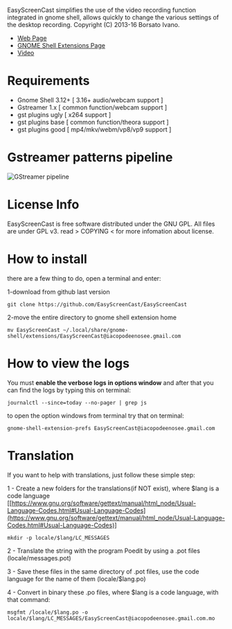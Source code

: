 EasyScreenCast simplifies the use of the video recording function integrated in gnome shell, allows quickly to change the various settings of the desktop recording. Copyright (C) 2013-16 Borsato Ivano.
- [Web Page](http://iacopodeenosee.wordpress.com/)
- [GNOME Shell Extensions Page](https://extensions.gnome.org/extension/690/easyscreencast/)
- [Video](https://youtu.be/81E9AruraKU)

# Requirements
- Gnome Shell 3.12+ [ 3.16+ audio/webcam support ]
- Gstreamer 1.x [ common function/webcam support ]
- gst plugins ugly [ x264 support ]
- gst plugins base [ common function/theora support ]
- gst plugins good [ mp4/mkv/webm/vp8/vp9 support ]

# Gstreamer patterns pipeline
![GStreamer  pipeline](https://iacopodeenosee.files.wordpress.com/2016/03/gstreamer_pipeline_diagram.jpeg "GSP pipeline")

# License Info
EasyScreenCast is free software distributed under the GNU GPL. All files are under GPL v3. read > COPYING < for more infomation about license.

# How to install
there are a few thing to do, open a terminal and enter:

1-download from github last version

```
git clone https://github.com/EasyScreenCast/EasyScreenCast
```

2-move the entire directory to gnome shell extension home

```
mv EasyScreenCast ~/.local/share/gnome-shell/extensions/EasyScreenCast@iacopodeenosee.gmail.com
```

# How to view the logs
You must **enable the verbose logs in options window** and after that you can find the logs by typing this on terminal:

```
journalctl --since=today --no-pager | grep js
```

to open the option windows from terminal try that on terminal:

```
gnome-shell-extension-prefs EasyScreenCast@iacopodeenosee.gmail.com
```

# Translation
If you want to help with translations, just follow these simple step:

1 - Create a new folders for the translations(if NOT exist), where $lang is a code language [[https://www.gnu.org/software/gettext/manual/html_node/Usual-Language-Codes.html#Usual-Language-Codes](https://www.gnu.org/software/gettext/manual/html_node/Usual-Language-Codes.html#Usual-Language-Codes)]

```
mkdir -p locale/$lang/LC_MESSAGES
```

2 - Translate the string with the program Poedit by using a .pot files (locale/messages.pot)

3 - Save these files in the same directory of .pot files, use the code language for the name of them (locale/$lang.po)

4 - Convert in binary these .po files, where $lang is a code language, with that command:

```
msgfmt /locale/$lang.po -o locale/$lang/LC_MESSAGES/EasyScreenCast@iacopodeenosee.gmail.com.mo
```
